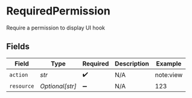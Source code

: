 # RequiredPermission

Require a permission to display UI hook


## Fields

| Field              | Type               | Required           | Description        | Example            |
| ------------------ | ------------------ | ------------------ | ------------------ | ------------------ |
| `action`           | *str*              | :heavy_check_mark: | N/A                | note:view          |
| `resource`         | *Optional[str]*    | :heavy_minus_sign: | N/A                | 123                |